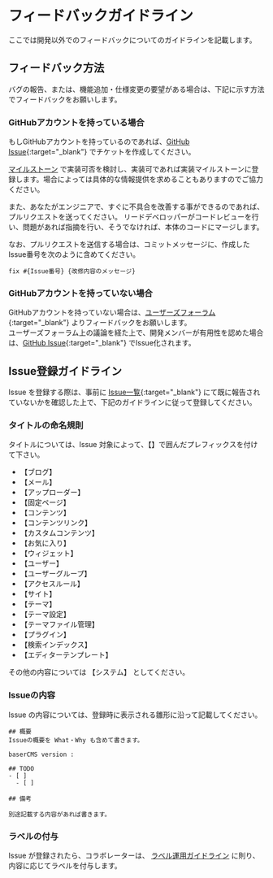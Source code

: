 # フィードバックガイドライン

ここでは開発以外でのフィードバックについてのガイドラインを記載します。

## フィードバック方法
バグの報告、または、機能追加・仕様変更の要望がある場合は、下記に示す方法でフィードバックをお願いします。

### GitHubアカウントを持っている場合
もしGitHubアカウントを持っているのであれば、[GitHub Issue](https://github.com/baserproject/basercms/issues){:target="_blank"} でチケットを作成してください。  

[マイルストーン](../collaborator/milestone_meeting.md) で実装可否を検討し、実装可であれば実装マイルストーンに登録します。場合によっては具体的な情報提供を求めることもありますのでご協力ください。

また、あなたがエンジニアで、すぐに不具合を改善する事ができるのであれば、プルリクエストを送ってください。
リードデベロッパーがコードレビューを行い、問題があれば指摘を行い、そうでなければ、本体のコードにマージします。

なお、プルリクエストを送信する場合は、コミットメッセージに、作成したIssue番号を次のように含めてください。

```
fix #{Issue番号} {改修内容のメッセージ}
```

### GitHubアカウントを持っていない場合
GitHubアカウントを持っていない場合は、[ユーザーズフォーラム](https://forum.basercms.net){:target="_blank"} よりフィードバックをお願いします。  
ユーザーズフォーラム上の議論を経た上で、開発メンバーが有用性を認めた場合は、[GitHub Issue](https://github.com/baserproject/basercms/issues){:target="_blank"} でIssue化されます。


## Issue登録ガイドライン 
Issue を登録する際は、事前に [Issue一覧](https://github.com/baserproject/basercms/issues){:target="_blank"} にて既に報告されていないかを確認した上で、下記のガイドラインに従って登録してください。

### タイトルの命名規則
タイトルについては、Issue 対象によって、【】で囲んだプレフィックスを付けて下さい。  

- 【ブログ】
- 【メール】
- 【アップローダー】
- 【固定ページ】
- 【コンテンツ】
- 【コンテンツリンク】
- 【カスタムコンテンツ】
- 【お気に入り】
- 【ウィジェット】
- 【ユーザー】
- 【ユーザーグループ】
- 【アクセスルール】
- 【サイト】
- 【テーマ】
- 【テーマ設定】
- 【テーマファイル管理】
- 【プラグイン】
- 【検索インデックス】
- 【エディターテンプレート】 

その他の内容については 【システム】 としてください。

### Issueの内容
Issue の内容については、登録時に表示される雛形に沿って記載してください。

```
## 概要
Issueの概要を What・Why も含めて書きます。

baserCMS version : 
 
## TODO
- [ ]
  - [ ]
 
## 備考

別途記載する内容があれば書きます。
```

### ラベルの付与
Issue が登録されたら、コラボレーターは、 [ラベル運用ガイドライン](../collaborator/label_operation.md) に則り、内容に応じてラベルを付与します。





